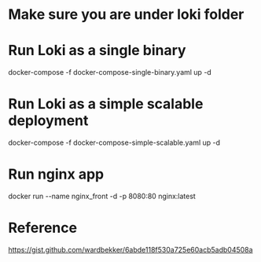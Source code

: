 
# Make sure you are under loki folder

# Run Loki as a single binary
docker-compose -f docker-compose-single-binary.yaml up -d

# Run Loki as a simple scalable deployment
docker-compose -f docker-compose-simple-scalable.yaml up -d

# Run nginx app
docker run --name nginx_front -d -p 8080:80 nginx:latest

# Reference

https://gist.github.com/wardbekker/6abde118f530a725e60acb5adb04508a

